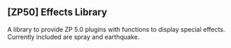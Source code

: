 ## [ZP50] Effects Library

A library to provide ZP 5.0 plugins with functions to display special effects. Currently included are spray and earthquake.